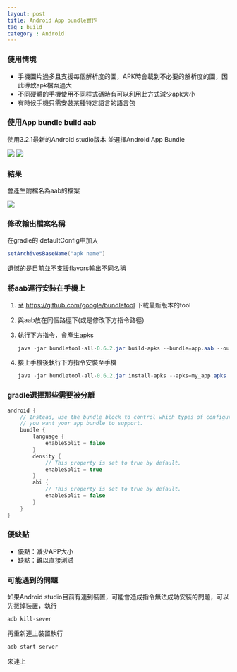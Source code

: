 ```yaml
---
layout: post
title: Android App bundle實作
tag : build
category : Android
---
```


### 使用情境

* 手機圖片過多且支援每個解析度的圖，APK時會載到不必要的解析度的圖，因此導致apk檔案過大
* 不同硬體的手機使用不同程式碼時有可以利用此方式減少apk大小
* 有時候手機只需安裝某種特定語言的語言包

### 使用App bundle build aab

使用3.2.1最新的Android studio版本
並選擇Android App Bundle

![](https://lh6.googleusercontent.com/Yz3x9cut92AtOmcidAowZw0VyK7s0KvBzMIpj-d5NNlchwh8A15uN6y5N51zgFLCaVDFBc8nmoFH7Z-RbATZXPUZ7npO4r9WrrlIRRDZ)
![](https://lh5.googleusercontent.com/JTK6NXvo6jQe4VD2QdgZL3IHNfxYk6Ju6rs1udTumVtprLmBOhQfJdtqu9GuIHMuwRtfpoHMV3QUlqZTdhiFyplRyzBFttO-aEsOxmkg)

### 結果

會產生附檔名為aab的檔案

![](https://lh3.googleusercontent.com/UarFtDnXF2r0l4OGP240PXNn2GkjfZ7pKuDCR0QDSn6xyfJIOXLAk4J_V11hZRCUf7Wcl5E1InKpPAfbor7TpPHLIFvJOGCiTiO6TwZ8b5Ylu6ItygTZiwklwvciyQpt2DsZKC6DXaY)

### 修改輸出檔案名稱

在gradle的 defaultConfig中加入

``` java
setArchivesBaseName("apk name")
```

遺憾的是目前並不支援flavors輸出不同名稱

### 將aab運行安裝在手機上

1. 至 https://github.com/google/bundletool 下載最新版本的tool 

2. 與aab放在同個路徑下(或是修改下方指令路徑) 

3. 執行下方指令，會產生apks 

    ``` java
    java -jar bundletool-all-0.6.2.jar build-apks --bundle=app.aab --output=my_app.apks --ks=../../../../chtSmartGreenParkKey.jks --ks-pass=pass:iocapp --ks-key-alias=ioc --key-pass=pass:iocapp
    ```

4. 接上手機後執行下方指令安裝至手機

    ``` java
    java -jar bundletool-all-0.6.2.jar install-apks --apks=my_app.apks --adb=C:\Users\aslanyan\AppData\Local\Android\sdk\platform-tools\adb.exe
    ```

### gradle選擇那些需要被分離

``` java
android {
    // Instead, use the bundle block to control which types of configuration APKs
    // you want your app bundle to support.
    bundle {
        language {
            enableSplit = false
        }
        density {
            // This property is set to true by default.
            enableSplit = true
        }
        abi {
            // This property is set to true by default.
            enableSplit = false
        }
    }
}
```

### 優缺點

* 優點：減少APP大小
* 缺點：難以直接測試

### 可能遇到的問題

如果Android studio目前有連到裝置，可能會造成指令無法成功安裝的問題，可以先拔掉裝置，執行
``` java
adb kill-sever
```
再重新連上裝置執行
``` java
adb start-server
```
來連上

